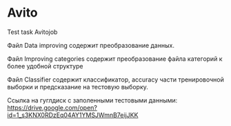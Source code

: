 # Avito
Test task Avitojob


Файл Data improving содержит преобразование данных.

Файл Improving categories содержит преобразование файла категорий к более удобной структуре

Файл Classifier содержит классификатор, accuracy части тренировочной выборки и предсказание на тестовую выборку.

Ссылка на гуглдиск с заполенными тестовыми данными: https://drive.google.com/open?id=1_s3KNX0RDzEq04AY1YMSJWmnB7eijJKK
